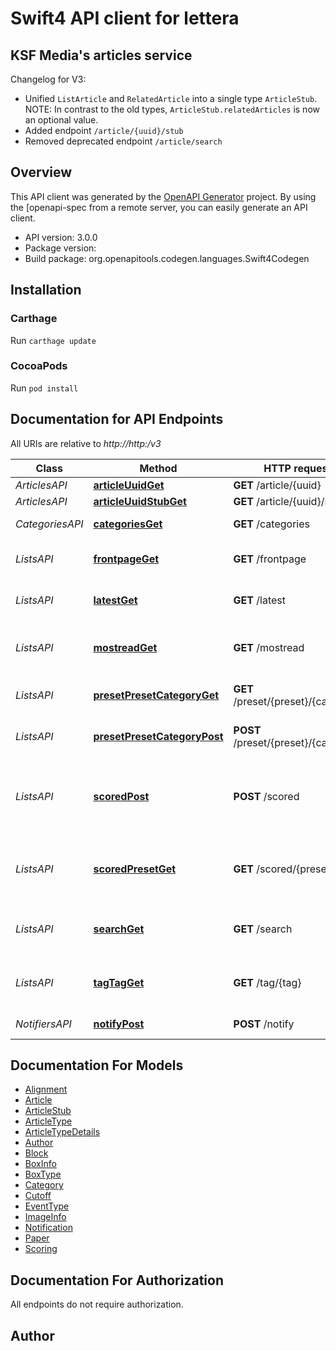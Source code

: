 # Swift4 API client for lettera

<h2>KSF Media's articles service</h2> Changelog for V3: <ul><li>Unified <code>ListArticle</code> and <code>RelatedArticle</code> into a single type <code>ArticleStub</code>. NOTE: In contrast to the old types, <code>ArticleStub.relatedArticles</code> is now an optional value.</li> <li>Added endpoint <code>/article/{uuid}/stub</code></li> <li>Removed deprecated endpoint <code>/article/search</code></li> </ul> 

## Overview
This API client was generated by the [OpenAPI Generator](https://openapi-generator.tech) project.  By using the [openapi-spec from a remote server, you can easily generate an API client.

- API version: 3.0.0
- Package version: 
- Build package: org.openapitools.codegen.languages.Swift4Codegen

## Installation

### Carthage

Run `carthage update`

### CocoaPods

Run `pod install`

## Documentation for API Endpoints

All URIs are relative to *http://http:/v3*

Class | Method | HTTP request | Description
------------ | ------------- | ------------- | -------------
*ArticlesAPI* | [**articleUuidGet**](docs/ArticlesAPI.md#articleuuidget) | **GET** /article/{uuid} | 
*ArticlesAPI* | [**articleUuidStubGet**](docs/ArticlesAPI.md#articleuuidstubget) | **GET** /article/{uuid}/stub | 
*CategoriesAPI* | [**categoriesGet**](docs/CategoriesAPI.md#categoriesget) | **GET** /categories | Read categories
*ListsAPI* | [**frontpageGet**](docs/ListsAPI.md#frontpageget) | **GET** /frontpage | Returns a list for a front page
*ListsAPI* | [**latestGet**](docs/ListsAPI.md#latestget) | **GET** /latest | Returns a list of latest articles
*ListsAPI* | [**mostreadGet**](docs/ListsAPI.md#mostreadget) | **GET** /mostread | Returns a list of most read articles
*ListsAPI* | [**presetPresetCategoryGet**](docs/ListsAPI.md#presetpresetcategoryget) | **GET** /preset/{preset}/{category} | Load a preset model
*ListsAPI* | [**presetPresetCategoryPost**](docs/ListsAPI.md#presetpresetcategorypost) | **POST** /preset/{preset}/{category} | Update a preset model
*ListsAPI* | [**scoredPost**](docs/ListsAPI.md#scoredpost) | **POST** /scored | List recent articles sorted by given scoring weights
*ListsAPI* | [**scoredPresetGet**](docs/ListsAPI.md#scoredpresetget) | **GET** /scored/{preset} | List recent articles sorted by preset scoring
*ListsAPI* | [**searchGet**](docs/ListsAPI.md#searchget) | **GET** /search | Returns a list of search results
*ListsAPI* | [**tagTagGet**](docs/ListsAPI.md#tagtagget) | **GET** /tag/{tag} | Returns a list of latest articles by tag
*NotifiersAPI* | [**notifyPost**](docs/NotifiersAPI.md#notifypost) | **POST** /notify | Listens to OC Notifier


## Documentation For Models

 - [Alignment](docs/Alignment.md)
 - [Article](docs/Article.md)
 - [ArticleStub](docs/ArticleStub.md)
 - [ArticleType](docs/ArticleType.md)
 - [ArticleTypeDetails](docs/ArticleTypeDetails.md)
 - [Author](docs/Author.md)
 - [Block](docs/Block.md)
 - [BoxInfo](docs/BoxInfo.md)
 - [BoxType](docs/BoxType.md)
 - [Category](docs/Category.md)
 - [Cutoff](docs/Cutoff.md)
 - [EventType](docs/EventType.md)
 - [ImageInfo](docs/ImageInfo.md)
 - [Notification](docs/Notification.md)
 - [Paper](docs/Paper.md)
 - [Scoring](docs/Scoring.md)


## Documentation For Authorization

 All endpoints do not require authorization.


## Author



